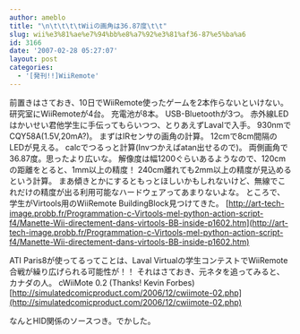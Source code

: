 ```yaml
---
author: ameblo
title: "\n\t\t\t\tWiiの画角は36.87度\t\t"
slug: wii%e3%81%ae%e7%94%bb%e8%a7%92%e3%81%af36-87%e5%ba%a6
id: 3166
date: '2007-02-28 05:27:07'
layout: post
categories:
  - '[発刊!!]WiiRemote'
---
```


前置きはさておき、10日でWiiRemote使ったゲームを2本作らないといけない。 研究室にWiiRemoteが4台。 充電池が8本。 USB-Bluetoothが3つ。 赤外線LEDはかいせい君他学生に手伝ってもらいつつ、とりあえずLavalで入手。 930nmでCQY58A(1.5V,20mA?)。 まずはIRセンサの画角の計算。 12cmで8cm間隔のLEDが見える。 calcでつるっと計算(Invつかえばatan出せるので)。 両側画角で36.87度。思ったより広いな。 解像度は幅1200ぐらいあるようなので、120cmの距離をとると、1mm以上の精度！ 240cm離れても2mm以上の精度が見込めるという計算。 まあ傾きとかにするともっとほしいかもしれないけど、無線でこれだけの精度が出る利用可能なハードウェアってあまりないよな。 ところで、学生がVirtools用のWiiRemote BuildingBlock見つけてきた。 [http://art-tech-image.probb.fr/Programmation-c-Virtools-mel-python-action-script-f4/Manette-Wii-directement-dans-virtools-BB-inside-p1602.htm](http://art-tech-image.probb.fr/Programmation-c-Virtools-mel-python-action-script-f4/Manette-Wii-directement-dans-virtools-BB-inside-p1602.htm)

ATI Paris8が使ってるってことは、Laval Virtualの学生コンテストでWiiRemote合戦が繰り広げられる可能性が！！ それはさておき、元ネタを追ってみると、カナダの人。 cWiiMote 0.2 (Thanks! Kevin Forbes) [http://simulatedcomicproduct.com/2006/12/cwiimote-02.php](http://simulatedcomicproduct.com/2006/12/cwiimote-02.php)

なんとHID関係のソースつき。でかした。